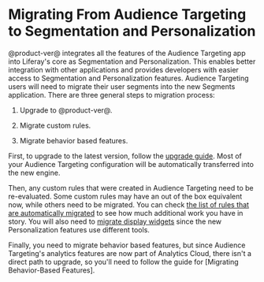 # Migrating From Audience Targeting to Segmentation and Personalization

@product-ver@ integrates all the features of the Audience Targeting app 
into Liferay's core as Segmentation and Personalization. This enables better 
integration with other applications and provides developers with easier access 
to Segmentation and Personalization features. Audience Targeting users will need to migrate their user segments into the new Segments application. There are three general steps to migration process:

1.  Upgrade to @product-ver@.

2.  Migrate custom rules.

3.  Migrate behavior based features.

First, to upgrade to the latest version, follow the [upgrade guide](). Most of your Audience Targeting configuration will be automatically transferred into the new engine.

Then, any custom rules that were created in Audience Targeting need to be re-evaluated. Some custom rules may have an out of the box equivalent now, while others need to be migrated. You can check [the list of rules that are automatically migrated]() to see how much additional work you have in story. You will also need to [migrate display widgets]() since the new Personalization features use different tools.

Finally, you need to migrate behavior based features, but since Audience Targeting's analytics features are now part of Analytics Cloud, there isn't a direct path to upgrade, so you'll need to follow the guide for [Migrating Behavior-Based Features].
